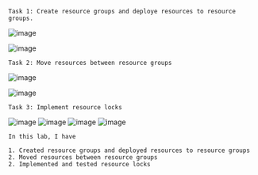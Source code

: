 ```
Task 1: Create resource groups and deploye resources to resource groups.
```

![image](https://user-images.githubusercontent.com/63472885/185547412-2ae5f368-7883-4cf1-a7ce-c185edb600be.png)

![image](https://user-images.githubusercontent.com/63472885/185546198-4145746b-6f7e-4f04-834a-b71936fdec2f.png)

```
Task 2: Move resources between resource groups
```
![image](https://user-images.githubusercontent.com/63472885/185550025-f9b3e6b6-416d-4392-afce-6cff99c4b68b.png)

![image](https://user-images.githubusercontent.com/63472885/185552421-f4091c89-6b24-489b-b2df-5106ff3ec620.png)


```
Task 3: Implement resource locks
```
![image](https://user-images.githubusercontent.com/63472885/185553259-72776b6c-21c8-45a7-b06e-7b36f0e2872d.png)
![image](https://user-images.githubusercontent.com/63472885/185554802-407121e5-c429-49bb-a0ba-d742369464c8.png)
![image](https://user-images.githubusercontent.com/63472885/185555085-fad218fc-3781-49ab-b1e3-f2cd88a59c5c.png)
![image](https://user-images.githubusercontent.com/63472885/185555497-1b79476f-e0ae-4888-baa9-dab1d5d87190.png)

```
In this lab, I have

1. Created resource groups and deployed resources to resource groups
2. Moved resources between resource groups
2. Implemented and tested resource locks

```
